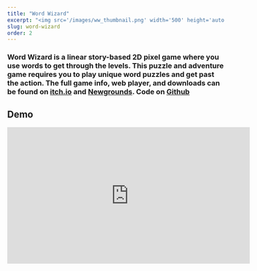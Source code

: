 ```yaml
---
title: "Word Wizard"
excerpt: "<img src='/images/ww_thumbnail.png' width='500' height='auto'>"
slug: word-wizard
order: 2
---
```

### Word Wizard is a linear story-based 2D pixel game where you use words to get through the levels. This puzzle and adventure game requires you to play unique word puzzles and get past the action. The full game info, web player, and downloads can be found on [itch.io](https://sidvenkatayogi.itch.io/word-wizard) and [Newgrounds](https://www.newgrounds.com/portal/view/899710). Code on [Github](https://github.com/sidvenkatayogi/Word-Wizard-NLC)

## Demo
<iframe width="560" height="315" src="https://www.youtube.com/embed/bWH3mcLmwJU?si=r3d3pXjIF69P0Ru6" title="YouTube video player" frameborder="0" allow="accelerometer; autoplay; clipboard-write; encrypted-media; gyroscope; picture-in-picture; web-share" referrerpolicy="strict-origin-when-cross-origin" allowfullscreen></iframe>